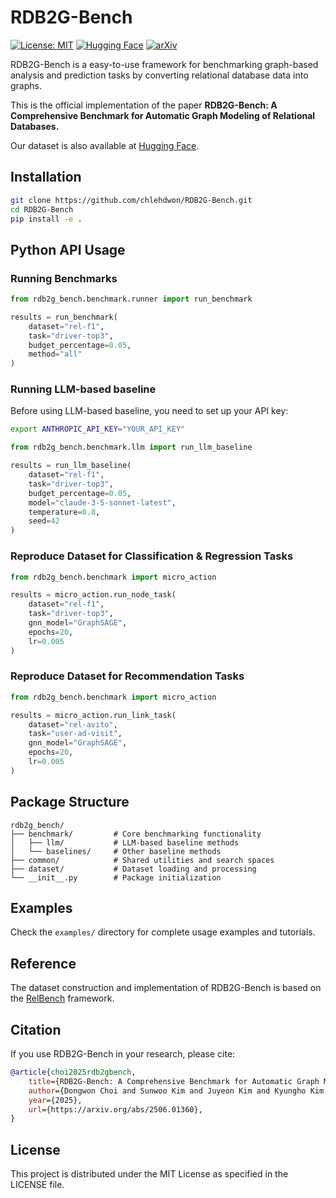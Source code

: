 # RDB2G-Bench 

[![License: MIT](https://img.shields.io/badge/License-MIT-green.svg)](https://opensource.org/licenses/MIT)
[![Hugging Face](https://img.shields.io/badge/🤗_Hugging_Face-Datasets-blue)](https://huggingface.co/datasets/kaistdata/RDB2G-Bench)
[![arXiv](https://img.shields.io/badge/arXiv-2506.01360-b31b1b.svg)](https://arxiv.org/abs/2506.01360)

RDB2G-Bench is a easy-to-use framework for benchmarking graph-based analysis and prediction tasks by converting relational database data into graphs.

This is the official implementation of the paper **RDB2G-Bench: A Comprehensive Benchmark for Automatic Graph Modeling of Relational Databases.**

Our dataset is also available at [Hugging Face](https://huggingface.co/datasets/kaistdata/RDB2G-Bench).

## Installation

```bash
git clone https://github.com/chlehdwon/RDB2G-Bench.git
cd RDB2G-Bench
pip install -e .
```

## Python API Usage

### Running Benchmarks

```python
from rdb2g_bench.benchmark.runner import run_benchmark

results = run_benchmark(
    dataset="rel-f1",
    task="driver-top3", 
    budget_percentage=0.05,
    method="all"
)
```

### Running LLM-based baseline

Before using LLM-based baseline, you need to set up your API key:

```bash
export ANTHROPIC_API_KEY="YOUR_API_KEY"
```

```python
from rdb2g_bench.benchmark.llm import run_llm_baseline

results = run_llm_baseline(
    dataset="rel-f1",
    task="driver-top3",
    budget_percentage=0.05,
    model="claude-3-5-sonnet-latest",
    temperature=0.8,
    seed=42
)
```

### Reproduce Dataset for Classification & Regression Tasks

```python
from rdb2g_bench.benchmark import micro_action

results = micro_action.run_node_task(
    dataset="rel-f1",
    task="driver-top3",
    gnn_model="GraphSAGE",
    epochs=20,
    lr=0.005
)
```

### Reproduce Dataset for Recommendation Tasks

```python
from rdb2g_bench.benchmark import micro_action

results = micro_action.run_link_task(
    dataset="rel-avito",
    task="user-ad-visit",
    gnn_model="GraphSAGE",
    epochs=20,
    lr=0.005
)
```


## Package Structure

```
rdb2g_bench/
├── benchmark/         # Core benchmarking functionality
│   ├── llm/           # LLM-based baseline methods
│   └── baselines/     # Other baseline methods
├── common/            # Shared utilities and search spaces  
├── dataset/           # Dataset loading and processing
└── __init__.py        # Package initialization
```


## Examples

Check the `examples/` directory for complete usage examples and tutorials.


## Reference

The dataset construction and implementation of RDB2G-Bench is based on the [RelBench](https://github.com/snap-stanford/relbench) framework.

## Citation

If you use RDB2G-Bench in your research, please cite:

```bibtex
@article{choi2025rdb2gbench,
    title={RDB2G-Bench: A Comprehensive Benchmark for Automatic Graph Modeling of Relational Databases}, 
    author={Dongwon Choi and Sunwoo Kim and Juyeon Kim and Kyungho Kim and Geon Lee and Shinhwan Kang and Myunghwan Kim and Kijung Shin},
    year={2025},
    url={https://arxiv.org/abs/2506.01360}, 
}
```

## License

This project is distributed under the MIT License as specified in the LICENSE file.


